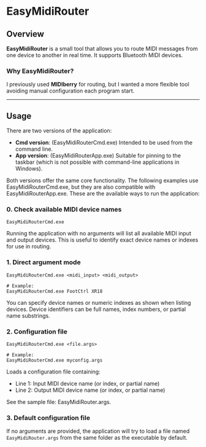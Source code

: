 # EasyMidiRouter

## Overview

**EasyMidiRouter** is a small tool that allows you to route MIDI messages from one device to another in real time. It supports Bluetooth MIDI devices.

### Why EasyMidiRouter?

I previously used **MIDIberry** for routing, but I wanted a more flexible tool avoiding manual configuration each program start.

------

## Usage

There are two versions of the application:

- **Cmd version**: (EasyMidiRouterCmd.exe) Intended to be used from the command line.
- **App version**: (EasyMidiRouterApp.exe) Suitable for pinning to the taskbar (which is not possible with command-line applications in Windows).

Both versions offer the same core functionality. The following examples use EasyMidiRouterCmd.exe, but they are also compatible with EasyMidiRouterApp.exe. These are the available ways to run the application:

### 0. Check available MIDI device names

```
EasyMidiRouterCmd.exe
```

Running the application with no arguments will list all available MIDI input and output devices. This is useful to identify exact device names or indexes for use in routing.

### 1. Direct argument mode

```
EasyMidiRouterCmd.exe <midi_input> <midi_output>

# Example:
EasyMidiRouterCmd.exe FootCtrl XR18
```

You can specify device names or numeric indexes as shown when listing devices. Device identifiers can be full names, index numbers, or partial name substrings.

### 2. Configuration file

```
EasyMidiRouterCmd.exe <file.args>

# Example:
EasyMidiRouterCmd.exe myconfig.args
```

Loads a configuration file containing:

- Line 1: Input MIDI device name (or index, or partial name)
- Line 2: Output MIDI device name (or index, or partial name)

See the sample file: EasyMidiRouter.args.

### 3. Default configuration file

If no arguments are provided, the application will try to load a file named `EasyMidiRouter.args` from the same folder as the executable by default.
